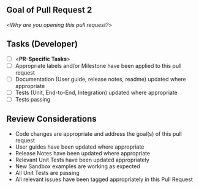 ## Goal of Pull Request 2

<*Why are you opening this pull request?*>

## Tasks (Developer)

  - [ ] <**PR-Specific Tasks**>
  - [ ] Appropriate labels and/or Milestone have been applied to this pull request
  - [ ] Documentation (User guide, release notes, readme) updated where appropriate
  - [ ] Tests (Unit, End-to-End, Integration) updated where appropriate
  - [ ] Tests passing

## Review Considerations

  - Code changes are appropriate and address the goal(s) of this pull request 
  - User guides have been updated where appropriate
  - Release Notes have been updated where appropriate
  - Relevant Unit Tests have been updated appropriately
  - New Sandbox examples are working as expected
  - All Unit Tests are passing
  - All relevant issues have been tagged appropriately in this Pull Request
